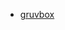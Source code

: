 - [gruvbox](https://www.reddit.com/r/ImageGoNord/comments/xqcnmw/gruvbox_3840x2160_the_great_wave_off_kanagawa/)

